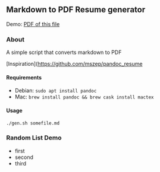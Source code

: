 ## Markdown to PDF Resume generator

Demo: [PDF of this file](https://github.com/openciti/resgen/blob/master/README.md.pdf)

### About

A simple script that converts markdown to PDF

[Inspiration](https://github.com/mszep/pandoc_resume

#### Requirements

- Debian: ```sudo apt install pandoc```
- Mac: ```brew install pandoc && brew cask install mactex```


#### Usage

```./gen.sh somefile.md```

### Random List Demo

- first
- second
- third

